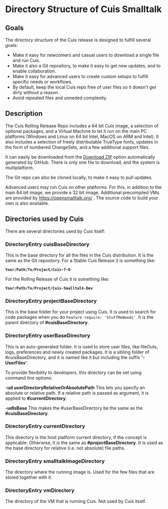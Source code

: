 # Directory Structure of Cuis Smalltalk

## Goals

The directory structure of the Cuis release is designed to fulfill several goals:
- Make it easy for newcomers and casual users to download a single file and run Cuis.
- Make it also a Git repository, to make it easy to get new updates, and to enable collaboration.
- Make it easy for advanced users to create custom setups to fulfill specific needs or workflows.
- By default, keep the local Cuis repo free of user files so it doesn't get dirty without a reason.
- Avoid repeated files and unneded complexity.

## Description

The Cuis Rolling Release Repo includes a 64 bit Cuis image, a selection of optional packages, and a Virtual Machine to let it run on the main PC platforms (Windows and Linux on 64 bit Intel, MacOS on ARM and Intel). It also includes a selection of freely distributable TrueType fonts, updates in the form of numbered ChangeSets, and a few additional support files.

It can easily be downloaded from the [Download ZIP](https://github.com/Cuis-Smalltalk/Cuis-Smalltalk-Dev/archive/refs/heads/master.zip) option automatically generated by GitHub. There is only one file to download, and the system is multiplatform.

The Git repo can also be cloned locally, to make it easy to pull updates.

Advanced users may run Cuis on other platforms. For this, in addition to the main 64 bit image, we provide a 32 bit image. Additional precompiled VMs are provided by https://opensmalltalk.org/ . The source code to build your own is also available.

## Directories used by Cuis

There are several directories used by Cuis itself:

### DirectoryEntry cuisBaseDirectory

This is the base directory for all the files in the Cuis distribution. It is the same as the Git repository. For a Stable Cuis Release it is something like:

**`Your/Path/To/Project/Cuis-7-0`**

For the Rolling Release of Cuis it is something like:

**`Your/Path/To/Project/Cuis-Smalltalk-Dev`**

### DirectoryEntry projectBaseDirectory

This is the base folder for your project using Cuis. It is used to search for code packages when you do `Feature require: 'StuffMeNeeds'`. It is the parent directory of **#cuisBaseDirectory**.

### DirectoryEntry userBaseDirectory

This is an auto-generated folder. It is used to store user files, like fileOuts, logs, preferences and newly created packages. It is a sibling folder of #cuisBaseDirectory, and it is named like it but including the suffix **'-UserFiles'**.

To provide flexibility to developers, this directory can be set using command line options:

**-ud userDirectoryRelativeOrAbsolutePath** This lets you specify an absolute or relative path. If a relative path is passed as argument, it is applied to **#currentDirectory**.

**-udIsBase** This makes the #userBaseDirectory be the same as the **#cuisBaseDirectory**.

### DirectoryEntry currentDirectory

This directory is the host platform current directory, if the concept is applicable. Otherwise, it is the same as **#projectBaseDirectory**. It is used as the base directory for relative (i.e. not absolute) file paths.

### DirectoryEntry smalltalkImageDirectory

The directory where the running image is. Used for the few files that are stored together with it.
 
### DirectoryEntry vmDirectory

The directory of the VM that is running Cuis. Not used by Cuis itself.
